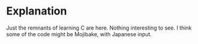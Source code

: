 # Explanation
Just the remnants of learning C are here.
Nothing interesting to see.
I think some of the code might be Mojibake, with Japanese input.